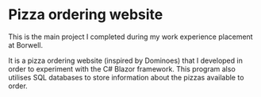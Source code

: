 # Pizza ordering website

This is the main project I completed during my work experience placement at Borwell.

It is a pizza ordering website (inspired by Dominoes) that I developed in order to experiment
with the C# Blazor framework. This program also utilises SQL databases to store information
about the pizzas available to order.

